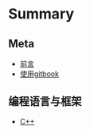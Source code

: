 # Summary
## Meta
* [前言](README.md)
* [使用gitbook](Meta/gitbook-use.md)

## 编程语言与框架
* [C++](Lang/C++/README.md)
